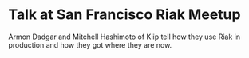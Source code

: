 <!--
name: riak-at-kiip
version : "0.1"
title : "Scaling Riak at Kiip"
description: "Set expectations and assess initial confidence."
license : "Vimeo"
-->

<!-- @section -->

# Talk at San Francisco Riak Meetup

Armon Dadgar and Mitchell Hashimoto of Kiip tell how they use Riak in production and how they got where they are now.

<!-- @asset, "contentType": "outlearn/video", "provider": "vimeo", "url": "http://player.vimeo.com/video/42744689" -->
